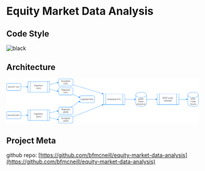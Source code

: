 # Equity Market Data Analysis

## Code Style

![black](https://camo.githubusercontent.com/d91ed7ac7abbd5a6102cbe988dd8e9ac21bde0a73d97be7603b891ad08ce3479/68747470733a2f2f696d672e736869656c64732e696f2f62616467652f636f64652532307374796c652d626c61636b2d3030303030302e737667)

## Architecture

![architecture diagram](./diagrams/architecture-diagram-color.png)

## Project Meta

github repo: [https://github.com/bfmcneill/equity-market-data-analysis](https://github.com/bfmcneill/equity-market-data-analysis)